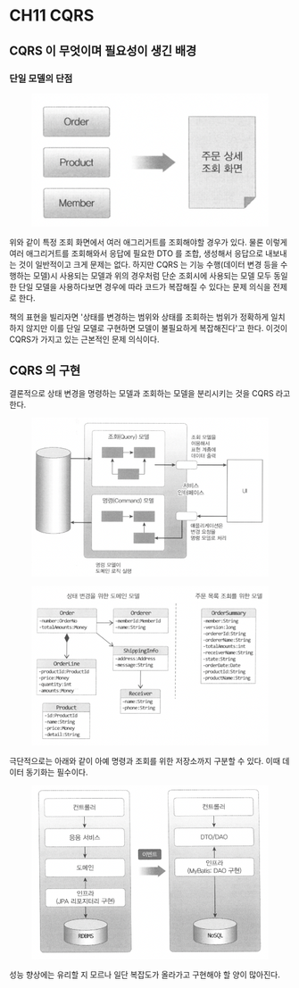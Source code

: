 # CH11 CQRS

## CQRS 이 무엇이며 필요성이 생긴 배경

### 단일 모델의 단점

<figure><img src="../../.gitbook/assets/image (2) (2) (1).png" alt=""><figcaption></figcaption></figure>

위와 같이 특정 조회 화면에서 여러 애그리거트를 조회해야할 경우가 있다. 물론 이렇게 여러 애그리거트를 조회해와서 응답에 필요한 DTO 를 조합, 생성해서 응답으로 내보내는 것이 일반적이고 크게 문제는 없다. 하지만 CQRS 는 기능 수행(데이터 변경 등을 수행하는 모델)시 사용되는 모델과 위의 경우처럼 단순 조회시에 사용되는 모델 모두 동일한 단일 모델을 사용하다보면 경우에 따라 코드가 복잡해질 수 있다는 문제 의식을 전제로 한다.

책의 표현을 빌리자면 '상태를 변경하는 범위와 상태를 조회하는 범위가 정확하게 일치하지 않지만 이를 단일 모델로 구현하면 모델이 불필요하게 복잡해진다'고 한다. 이것이 CQRS가 가지고 있는 근본적인 문제 의식이다.



## CQRS 의 구현

결론적으로 상태 변경을 명령하는 모델과 조회하는 모델을 분리시키는 것을 CQRS 라고 한다.

<figure><img src="../../.gitbook/assets/image (17) (1) (2).png" alt=""><figcaption></figcaption></figure>

<figure><img src="../../.gitbook/assets/image (16) (1) (1) (1) (1).png" alt=""><figcaption></figcaption></figure>

극단적으로는 아래와 같이 아예 명령과 조회를 위한 저장소까지 구분할 수 있다. 이때 데이터 동기화는 필수이다.

<figure><img src="../../.gitbook/assets/image (18) (1) (2).png" alt=""><figcaption></figcaption></figure>

성능 향상에는 유리할 지 모르나 일단 복잡도가 올라가고 구현해야 할 양이 많아진다.
